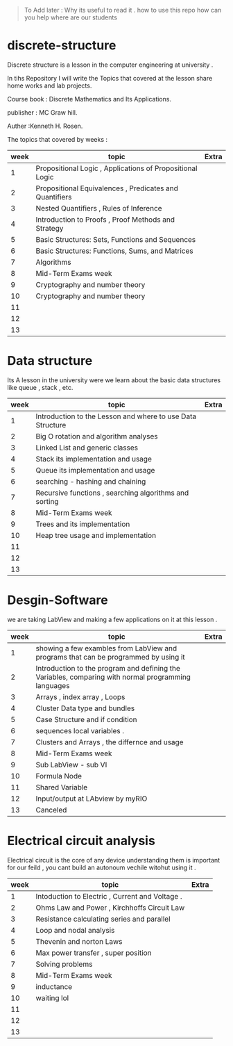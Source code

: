 > To Add later : 
> Why its useful to read it . 
> how to use this repo 
> how can you help 
> where are our students 

# discrete-structure
Discrete structure is a lesson in the computer engineering at university  .


In tihs Repository I will write the Topics that covered at the lesson share home works and lab projects.

Course book :
Discrete Mathematics and Its Applications.

publisher : MC Graw hill.

Auther :Kenneth H. Rosen.


The topics that covered by weeks :
 
| week  | topic | Extra |
| --- | --- | --- |
| 1  | Propositional Logic , Applications of Propositional Logic  |
| 2  | Propositional Equivalences , Predicates and Quantifiers  |
| 3  | Nested Quantifiers , Rules of Inference  |
| 4  | Introduction to Proofs , Proof Methods and Strategy  |
| 5 | Basic Structures: Sets, Functions and Sequences | 
| 6 | Basic Structures:  Functions, Sums, and Matrices | 
| 7 | Algorithms | 
| 8 | Mid-Term Exams week  | 
| 9 | Cryptography and number theory |
| 10| Cryptography and number theory |
| 11 || 
| 12 ||
| 13 ||

# Data structure 
Its A lesson in the university were we learn about the basic data structures like queue , stack , etc.

| week  | topic | Extra |
| --- | --- | --- |
| 1 | Introduction to the Lesson and where to use Data Structure|
| 2  | Big O rotation and algorithm analyses  |
| 3  | Linked List and generic classes |
| 4  | Stack its implementation and usage   |
| 5  | Queue its implementation and usage  |
| 6 | searching - hashing and chaining | 
| 7 | Recursive functions , searching algorithms and sorting | 
| 8 | Mid-Term Exams week  | 
|9| Trees and its implementation |
|10| Heap tree usage and implementation |
| 11 || 
| 12 ||
| 13 ||

# Desgin-Software
we are taking LabView and making a few applications on it at this lesson  .

| week  | topic | Extra |
| --- | --- | --- |
| 1 | showing a few exambles from LabView and programs that can be programmed by using it  |
| 2  | Introduction to the program and defining the Variables, comparing with normal programming languages   |
| 3  | Arrays , index array , Loops  |
| 4  |  Cluster Data type and bundles  |
| 5  |  Case Structure and if condition |
| 6  |  sequences local variables .  |
| 7 | Clusters and Arrays , the differnce and usage | 
| 8 | Mid-Term Exams week  | 
|9| Sub LabView - sub VI  |
|10| Formula Node   |
| 11 | Shared Variable | 
| 12 | Input/output at LAbview by myRIO |
| 13 |Canceled |

# Electrical circuit analysis
Electrical circuit is the core of any device understanding them is important for our feild , you cant build an autonoum vechile witohut using it  .

| week  | topic | Extra |
| --- | --- | --- |
| 1 | Intoduction to Electric , Current and Voltage .  |
| 2 |   Ohms Law and Power , Kirchhoffs Circuit Law  |
| 3 |  Resistance calculating series and parallel  |
| 4 |  Loop and nodal analysis  |
| 5 |  Thevenin and norton Laws  |
| 6 |  Max power transfer , super position   |
| 7 | Solving problems  | 
| 8 | Mid-Term Exams week  | 
|9| inductance |
|10|waiting lol |
| 11 || 
| 12 ||
| 13 ||

